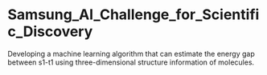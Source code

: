 # Samsung_AI_Challenge_for_Scientific_Discovery
Developing a machine learning algorithm that can estimate the energy gap between s1-t1 using three-dimensional structure information of molecules.
